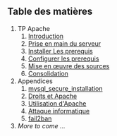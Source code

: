 ## Table des matières
1. TP Apache
	1. [Introduction](./CoursApache/Chapitres/01-Introduction.md)
	2. [Prise en main du serveur](./CoursApache/Chapitres/02-Prise%20en%20main%20du%20serveur.md)
	3. [Installer Les prerequis](./CoursApache/Chapitres/03-Installer%20Les%20prerequis)
	4. [Configurer les prerequis](./CoursApache/Chapitres/04-Configurer%20les%20prerequis.md)
	5. [Mise en œuvre des sources](./CoursApache/Chapitres/05-Deployer%20les%20sources.md)
	6. [Consolidation](./CoursApache/Chapitres/06-Consolidation.md)
2. Appendices
	1. [mysql_secure_installation](./Appendices/App.01%20mysql_secure_installation.md)
	2. [Droits et Apache](./Appendices/App.02%20droits%20et%20Apache.md)
	3. [Utilisation d'Apache](./Appendices/App.03%20Apache.md)
	4. [Attaque informatique](./Appendices/App.04%20attaque%20informatique.md)
	5. [fail2ban](./Appendices/App.05%20fail2ban.md)
3. *More to come …*
 
